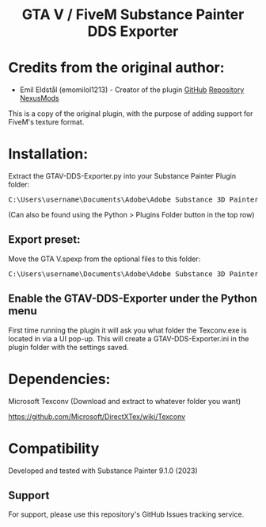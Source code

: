 <h1 align="center">
GTA V / FiveM Substance Painter DDS Exporter
</h1>

# Credits from the original author:

-   Emil Eldstål (emomilol1213) - Creator of the plugin
    [GitHub](https://github.com/emomilol1213)
    [Repository](https://github.com/emomilol1213/Substance-Painter-DDS-Exporter)
    [NexusMods](https://www.nexusmods.com/users/4891)

This is a copy of the original plugin, with the purpose of adding support for FiveM's texture format.

# Installation:

Extract the GTAV-DDS-Exporter.py into your Substance Painter Plugin folder:

<pre>
C:\Users\username\Documents\Adobe\Adobe Substance 3D Painter\python\plugins
</pre>

(Can also be found using the Python > Plugins Folder button in the top row)

## Export preset:

Move the GTA V.spexp from the optional files to this folder:

<pre>
C:\Users\username\Documents\Adobe\Adobe Substance 3D Painter\assets\export-presets
</pre>

## Enable the GTAV-DDS-Exporter under the Python menu

First time running the plugin it will ask you what folder the Texconv.exe is located in via a UI pop-up. This will create a GTAV-DDS-Exporter.ini in the plugin folder with the settings saved.

# Dependencies:

Microsoft Texconv (Download and extract to whatever folder you want)

https://github.com/Microsoft/DirectXTex/wiki/Texconv

# Compatibility

Developed and tested with Substance Painter 9.1.0 (2023)

## Support

For support, please use this repository's GitHub Issues tracking service.
